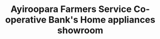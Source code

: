 ---
title: "Ayiroopara Farmers Service Co-operative Bank's Home appliances showroom"
url: /thiruvananthapuram/ayiroopara-farmers-service-co-operative-banks-home-appliances-showroom/
shop: Supermarkt
---
